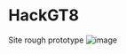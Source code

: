 # HackGT8

Site rough prototype
![image](https://user-images.githubusercontent.com/91165948/138566371-d43b21ba-0d9e-41d8-ab03-356676030e53.png)
